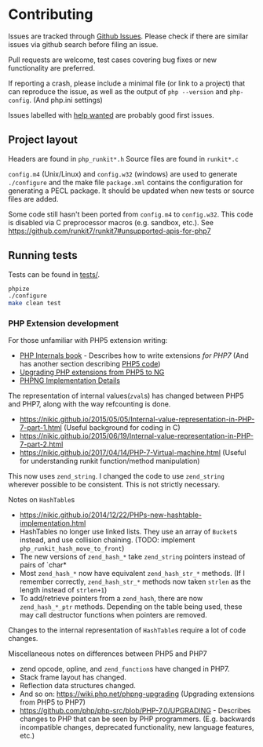 # Contributing

Issues are tracked through [Github Issues](https://github.com/runkit7/runkit7/issues).
Please check if there are similar issues via github search before filing an issue.

Pull requests are welcome, test cases covering bug fixes or new functionality are preferred.

If reporting a crash, please include a minimal file (or link to a project) that can reproduce the issue, as well as the output of `php --version` and `php-config`. (And php.ini settings)

Issues labelled with [help wanted](https://github.com/runkit7/runkit7/labels/help%20wanted) are probably good first issues.

## Project layout

Headers are found in `php_runkit*.h`
Source files are found in `runkit*.c`

`config.m4` (Unix/Linux) and `config.w32` (windows) are used to generate `./configure` and the make file
`package.xml` contains the configuration for generating a PECL package. It should be updated when new tests or source files are added.

Some code still hasn't been ported from `config.m4` to `config.w32`. This code is disabled via C preprocessor macros (e.g. sandbox, etc.). See https://github.com/runkit7/runkit7#unsupported-apis-for-php7

## Running tests

Tests can be found in [tests/](./tests/).

```bash
phpize
./configure
make clean test
```

### PHP Extension development



For those unfamiliar with PHP5 extension writing:

- [PHP Internals book](http://www.phpinternalsbook.com/index.html#php-7) - Describes how to write extensions *for PHP7*
    (And has another section describing [PHP5 code](http://www.phpinternalsbook.com/index.html#php-5))
- [Upgrading PHP extensions from PHP5 to NG](https://wiki.php.net/phpng-upgrading)
- [PHPNG Implementation Details](https://wiki.php.net/phpng-int)


The representation of internal values(`zval`s) has changed between PHP5 and PHP7, along with the way refcounting is done.

- https://nikic.github.io/2015/05/05/Internal-value-representation-in-PHP-7-part-1.html (Useful background for coding in C)
- https://nikic.github.io/2015/06/19/Internal-value-representation-in-PHP-7-part-2.html
- https://nikic.github.io/2017/04/14/PHP-7-Virtual-machine.html (Useful for understanding runkit function/method manipulation)

This now uses `zend_string`.
I changed the code to use `zend_string` wherever possible to be consistent.
This is not strictly necessary.

Notes on `HashTable`s

- https://nikic.github.io/2014/12/22/PHPs-new-hashtable-implementation.html
- HashTables no longer use linked lists. They use an array of `Bucket`s instead, and use collision chaining.
  (TODO: implement `php_runkit_hash_move_to_front`)
- The new versions of `zend_hash_*` take `zend_string` pointers instead of pairs of `char*
- Most `zend_hash_*` now have equivalent `zend_hash_str_*` methods.
  (If I remember correctly, `zend_hash_str_*` methods now taken `strlen` as the length instead of `strlen+1`)
- To add/retrieve pointers from a `zend_hash`, there are now `zend_hash_*_ptr` methods.
  Depending on the table being used, these may call destructor functions when pointers are removed.

Changes to the internal representation of `HashTable`s require a lot of code changes.

Miscellaneous notes on differences between PHP5 and PHP7

- zend opcode, opline, and `zend_function`s have changed in PHP7.
- Stack frame layout has changed.
- Reflection data structures changed.
- And so on: https://wiki.php.net/phpng-upgrading (Upgrading extensions from PHP5 to PHP7)
- https://github.com/php/php-src/blob/PHP-7.0/UPGRADING - Describes changes to PHP that can be seen by PHP programmers. (E.g. backwards incompatible changes, deprecated functionality, new language features, etc.)
